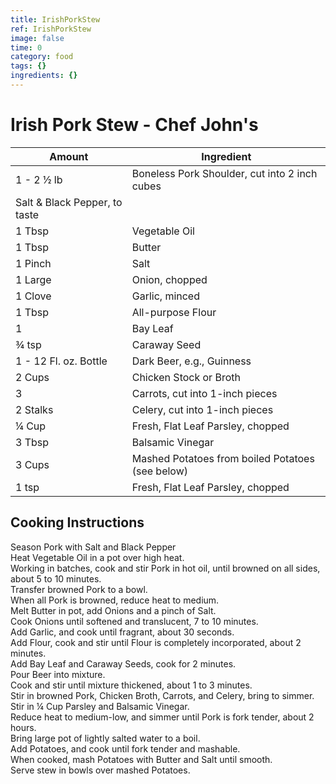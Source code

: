 ```yaml
---
title: IrishPorkStew
ref: IrishPorkStew
image: false
time: 0
category: food
tags: {}
ingredients: {}
---
```

# Irish Pork Stew - Chef John's  
  
|Amount | Ingredient|  
|----|----|  
1 - 2 ½ lb | Boneless Pork Shoulder, cut into 2 inch cubes  
| Salt & Black Pepper, to taste  
1 Tbsp | Vegetable Oil  
1 Tbsp | Butter  
1 Pinch | Salt  
1 Large | Onion, chopped  
1 Clove	| Garlic, minced  
1 Tbsp | All-purpose Flour  
1 | Bay Leaf  
¾ tsp | Caraway Seed  
1 - 12 Fl. oz. Bottle | Dark Beer, e.g., Guinness  
2 Cups | Chicken Stock or Broth  
3 | Carrots, cut into 1-inch pieces  
2 Stalks | Celery, cut into 1-inch pieces  
¼ Cup | Fresh, Flat Leaf Parsley, chopped  
3 Tbsp | Balsamic Vinegar  
3 Cups | Mashed Potatoes from boiled Potatoes (see below)  
1 tsp | Fresh, Flat Leaf Parsley, chopped  
  
## Cooking Instructions  
  
Season Pork with Salt and Black Pepper  
Heat Vegetable Oil in a pot over high heat.  
Working in batches, cook and stir Pork in hot oil, until browned on all sides, about 5 to 10 minutes.  
Transfer browned Pork to a bowl.  
When all Pork is browned, reduce heat to medium.  
Melt Butter in pot, add Onions and a pinch of Salt.  
Cook Onions until softened and translucent, 7 to 10 minutes.  
Add Garlic, and cook until fragrant, about 30 seconds.  
Add Flour, cook and stir until Flour is completely incorporated, about 2 minutes.  
Add Bay Leaf and Caraway Seeds, cook for 2 minutes.  
Pour Beer into mixture.  
Cook and stir until mixture thickened, about 1 to 3 minutes.  
Stir in browned Pork, Chicken Broth, Carrots, and Celery, bring to simmer.  
Stir in ¼ Cup Parsley and Balsamic Vinegar.  
Reduce heat to medium-low, and simmer until Pork is fork tender, about 2 hours.  
Bring large pot of lightly salted water to a boil.  
Add Potatoes, and cook until fork tender and mashable.  
When cooked, mash Potatoes with Butter and Salt until smooth.  
Serve stew in bowls over mashed Potatoes.  
  
  
  
  
  
  
  
  